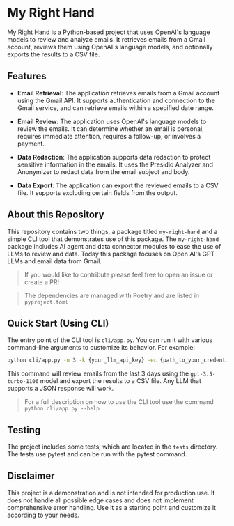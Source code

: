 # My Right Hand

My Right Hand is a Python-based project that uses OpenAI's language models to review and analyze emails. It retrieves emails from a Gmail account, reviews them using OpenAI's language models, and optionally exports the results to a CSV file.

## Features

- **Email Retrieval**: The application retrieves emails from a Gmail account using the Gmail API. It supports authentication and connection to the Gmail service, and can retrieve emails within a specified date range.

- **Email Review**: The application uses OpenAI's language models to review the emails. It can determine whether an email is personal, requires immediate attention, requires a follow-up, or involves a payment.

- **Data Redaction**: The application supports data redaction to protect sensitive information in the emails. It uses the Presidio Analyzer and Anonymizer to redact data from the email subject and body.

- **Data Export**: The application can export the reviewed emails to a CSV file. It supports excluding certain fields from the output.

## About this Repository

This repository contains two things, a package titled `my-right-hand` and a simple CLI tool that demonstrates use of this package. The `my-right-hand` package includes AI agent and data connector modules to ease the use of LLMs to review and data. Today this package focuses on Open AI's GPT LLMs and email data from Gmail.

> If you would like to contribute please feel free to open an issue or create a PR!

> The dependencies are managed with Poetry and are listed in `pyproject.toml`


## Quick Start (Using CLI)

The entry point of the CLI tool is `cli/app.py`. You can run it with various command-line arguments to customize its behavior. For example:

```bash
python cli/app.py -n 3 -k {your_llm_api_key} -ec {path_to_your_credentials.json} --csv
```

This command will review emails from the last 3 days using the `gpt-3.5-turbo-1106` model and export the results to a CSV file. Any LLM that supports a JSON response will work.

> For a full description on how to use the CLI tool use the command `python cli/app.py --help`

## Testing

The project includes some tests, which are located in the `tests` directory. The tests use pytest and can be run with the pytest command.

## Disclaimer

This project is a demonstration and is not intended for production use. It does not handle all possible edge cases and does not implement comprehensive error handling. Use it as a starting point and customize it according to your needs.
